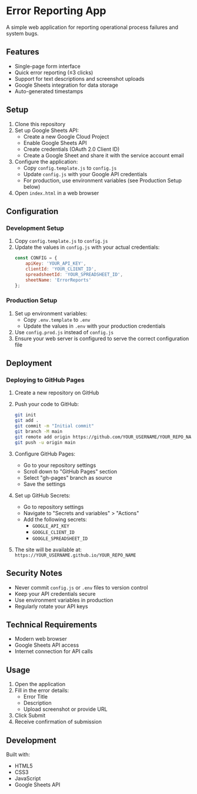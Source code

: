# Error Reporting App

A simple web application for reporting operational process failures and system bugs.

## Features

- Single-page form interface
- Quick error reporting (≤3 clicks)
- Support for text descriptions and screenshot uploads
- Google Sheets integration for data storage
- Auto-generated timestamps

## Setup

1. Clone this repository
2. Set up Google Sheets API:
   - Create a new Google Cloud Project
   - Enable Google Sheets API
   - Create credentials (OAuth 2.0 Client ID)
   - Create a Google Sheet and share it with the service account email
3. Configure the application:
   - Copy `config.template.js` to `config.js`
   - Update `config.js` with your Google API credentials
   - For production, use environment variables (see Production Setup below)
4. Open `index.html` in a web browser

## Configuration

### Development Setup
1. Copy `config.template.js` to `config.js`
2. Update the values in `config.js` with your actual credentials:
   ```javascript
   const CONFIG = {
       apiKey: 'YOUR_API_KEY',
       clientId: 'YOUR_CLIENT_ID',
       spreadsheetId: 'YOUR_SPREADSHEET_ID',
       sheetName: 'ErrorReports'
   };
   ```

### Production Setup
1. Set up environment variables:
   - Copy `.env.template` to `.env`
   - Update the values in `.env` with your production credentials
2. Use `config.prod.js` instead of `config.js`
3. Ensure your web server is configured to serve the correct configuration file

## Deployment

### Deploying to GitHub Pages

1. Create a new repository on GitHub
2. Push your code to GitHub:
   ```bash
   git init
   git add .
   git commit -m "Initial commit"
   git branch -M main
   git remote add origin https://github.com/YOUR_USERNAME/YOUR_REPO_NAME.git
   git push -u origin main
   ```
3. Configure GitHub Pages:
   - Go to your repository settings
   - Scroll down to "GitHub Pages" section
   - Select "gh-pages" branch as source
   - Save the settings

4. Set up GitHub Secrets:
   - Go to repository settings
   - Navigate to "Secrets and variables" > "Actions"
   - Add the following secrets:
     - `GOOGLE_API_KEY`
     - `GOOGLE_CLIENT_ID`
     - `GOOGLE_SPREADSHEET_ID`

5. The site will be available at: `https://YOUR_USERNAME.github.io/YOUR_REPO_NAME`

## Security Notes
- Never commit `config.js` or `.env` files to version control
- Keep your API credentials secure
- Use environment variables in production
- Regularly rotate your API keys

## Technical Requirements

- Modern web browser
- Google Sheets API access
- Internet connection for API calls

## Usage

1. Open the application
2. Fill in the error details:
   - Error Title
   - Description
   - Upload screenshot or provide URL
3. Click Submit
4. Receive confirmation of submission

## Development

Built with:
- HTML5
- CSS3
- JavaScript
- Google Sheets API 